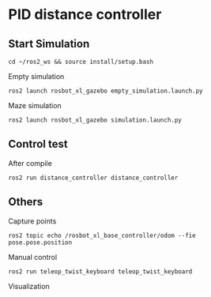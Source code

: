 # PID distance controller

## Start Simulation

    cd ~/ros2_ws && source install/setup.bash

Empty simulation

    ros2 launch rosbot_xl_gazebo empty_simulation.launch.py

Maze simulation

    ros2 launch rosbot_xl_gazebo simulation.launch.py

## Control test
After compile

    ros2 run distance_controller distance_controller

## Others
Capture points

    ros2 topic echo /rosbot_xl_base_controller/odom --fie pose.pose.position

Manual control

    ros2 run teleop_twist_keyboard teleop_twist_keyboard

Visualization